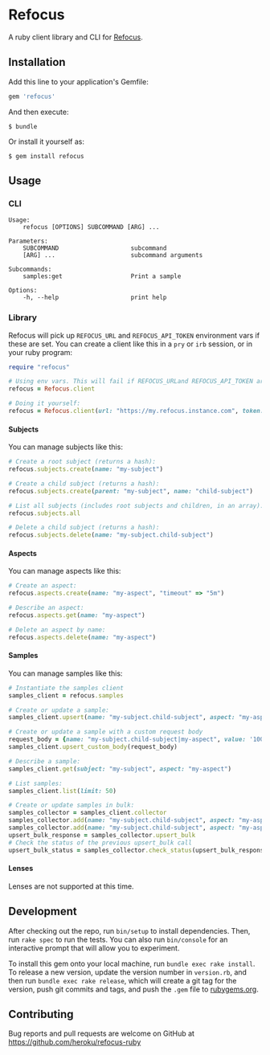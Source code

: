 # Refocus

A ruby client library and CLI for [Refocus](https://github.com/salesforce/refocus).

## Installation

Add this line to your application's Gemfile:

```ruby
gem 'refocus'
```

And then execute:

    $ bundle

Or install it yourself as:

    $ gem install refocus

## Usage

### CLI
```
Usage:
    refocus [OPTIONS] SUBCOMMAND [ARG] ...

Parameters:
    SUBCOMMAND                    subcommand
    [ARG] ...                     subcommand arguments

Subcommands:
    samples:get                   Print a sample

Options:
    -h, --help                    print help
```

### Library

Refocus will pick up `REFOCUS_URL` and `REFOCUS_API_TOKEN` environment vars if these are set.
You can create a client like this in a `pry` or `irb` session, or in your ruby program:

```ruby
require "refocus"

# Using env vars. This will fail if REFOCUS_URLand REFOCUS_API_TOKEN are unset:
refocus = Refocus.client

# Doing it yourself:
refocus = Refocus.client(url: "https://my.refocus.instance.com", token: "some-token-i-generated")
```
#### Subjects

You can manage subjects like this:

```ruby
# Create a root subject (returns a hash):
refocus.subjects.create(name: "my-subject")

# Create a child subject (returns a hash):
refocus.subjects.create(parent: "my-subject", name: "child-subject")

# List all subjects (includes root subjects and children, in an array):
refocus.subjects.all

# Delete a child subject (returns a hash):
refocus.subjects.delete(name: "my-subject.child-subject")
```

#### Aspects

You can manage aspects like this:

```ruby
# Create an aspect:
refocus.aspects.create(name: "my-aspect", "timeout" => "5m")

# Describe an aspect:
refocus.aspects.get(name: "my-aspect")

# Delete an aspect by name:
refocus.aspects.delete(name: "my-aspect")
```

#### Samples

You can manage samples like this:

```ruby
# Instantiate the samples client
samples_client = refocus.samples   

# Create or update a sample:
samples_client.upsert(name: "my-subject.child-subject", aspect: "my-aspect", value: '100')

# Create or update a sample with a custom request body
request_body = {name: "my-subject.child-subject|my-aspect", value: '100', messageCode: '100%', messageBody: "Great Results!", relatedLinks: [{name:'example_1', url:'https://www.example_1.com'}]}
samples_client.upsert_custom_body(request_body)

# Describe a sample:
samples_client.get(subject: "my-subject", aspect: "my-aspect")

# List samples:
samples_client.list(limit: 50)

# Create or update samples in bulk:
samples_collector = samples_client.collector
samples_collector.add(name: "my-subject.child-subject", aspect: "my-aspect-1", value: '100')
samples_collector.add(name: "my-subject.child-subject", aspect: "my-aspect-2", message_code: '100%')
upsert_bulk_response = samples_collector.upsert_bulk
# Check the status of the previous upsert_bulk call
upsert_bulk_status = samples_collector.check_status(upsert_bulk_response)
```

#### Lenses

Lenses are not supported at this time.

## Development

After checking out the repo, run `bin/setup` to install dependencies. Then, run `rake spec` to run the tests. You can also run `bin/console` for an interactive prompt that will allow you to experiment.

To install this gem onto your local machine, run `bundle exec rake install`. To release a new version, update the version number in `version.rb`, and then run `bundle exec rake release`, which will create a git tag for the version, push git commits and tags, and push the `.gem` file to [rubygems.org](https://rubygems.org).

## Contributing

Bug reports and pull requests are welcome on GitHub at https://github.com/heroku/refocus-ruby
